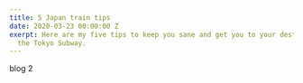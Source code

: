 ```yaml
---
title: 5 Japan train tips
date: 2020-03-23 00:00:00 Z
exerpt: Here are my five tips to keep you sane and get you to your destination on
  the Tokyo Subway.
---
```


blog 2